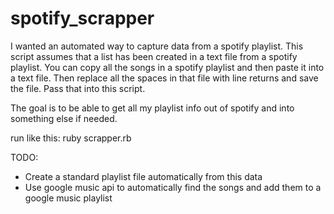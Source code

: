 spotify_scrapper
================
I wanted an automated way to capture data from a spotify playlist. This script assumes that a list has been created in a text file from a spotify playlist. You can copy all the songs in a spotify playlist and then paste it into a text file. Then replace all the spaces in that file with line returns and save the file. Pass that into this script. 

The goal is to be able to get all my playlist info out of spotify and into something else if needed. 

run like this:
ruby scrapper.rb <file>

TODO:
 * Create a standard playlist file automatically from this data
 * Use google music api to automatically find the songs and add them to a google music playlist
